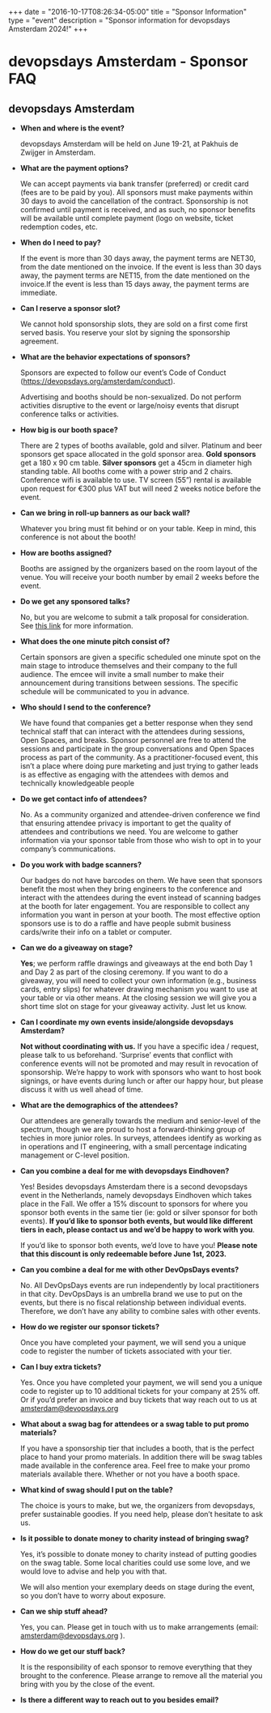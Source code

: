 +++
date = "2016-10-17T08:26:34-05:00"
title = "Sponsor Information"
type = "event"
description = "Sponsor information for devopsdays Amsterdam 2024!"
+++

# devopsdays Amsterdam - Sponsor FAQ

## devopsdays Amsterdam

- **When and where is the event?**
    
    devopsdays Amsterdam will be held on June 19-21, at Pakhuis de Zwijger in Amsterdam.
    
- **What are the payment options?**
    
    We can accept payments via bank transfer (preferred) or credit card (fees are to be paid by you). All sponsors must make payments within 30 days to avoid the cancellation of the contract. Sponsorship is not confirmed until payment is received, and as such, no sponsor benefits will be available until complete payment (logo on website, ticket redemption codes, etc.
    
- **When do I need to pay?**
    
    If the event is more than 30 days away, the payment terms are NET30, from the date mentioned on the
    invoice. If the event is less than 30 days away, the payment terms are NET15, from the date mentioned on
    the invoice.If the event is less than 15 days away, the payment terms are immediate.
    
- **Can I reserve a sponsor slot?**
    
    We cannot hold sponsorship slots, they are sold on a first come first served basis. You reserve your slot by signing the sponsorship agreement.
    
- **What are the behavior expectations of sponsors?**
    
    Sponsors are expected to follow our event’s Code of Conduct (https://devopsdays.org/amsterdam/conduct). 
    
    Advertising and booths should be non-sexualized. Do not perform activities disruptive to the event or large/noisy events that disrupt conference talks or activities.
    
- **How big is our booth space?**
    
    There are 2 types of booths available, gold and silver. Platinum and beer sponsors get space allocated in the
    gold sponsor area. 
    **Gold sponsors** get a 180 x 90 cm table.
    **Silver sponsors** get a 45cm in diameter high standing table. 
    All booths come with a power strip and 2 chairs. Conference wifi is available to use. TV screen (55”) rental is available upon request for €300 plus VAT but will need 2 weeks notice before the event.
    
- **Can we bring in roll-up banners as our back wall?**
    
    Whatever you bring must fit behind or on your table. Keep in mind, this conference is not about the booth!
    
- **How are booths assigned?**
    
    Booths are assigned by the organizers based on the room layout of the venue. You will receive your booth number by email 2 weeks before the event.
    
- **Do we get any sponsored talks?**
    
    No, but you are welcome to submit a talk proposal for consideration. See [this link](https://talx.devops.foundation/devopsdays-amsterdam-2024/cfp) for more information.
    
- **What does the one minute pitch consist of?**
    
    Certain sponsors are given a specific scheduled one minute spot on the main stage to introduce themselves
    and their company to the full audience. The emcee will invite a small number to make their announcement
    during transitions between sessions. The specific schedule will be communicated to you in advance.
    
- **Who should I send to the conference?**
    
    We have found that companies get a better response when they send technical staff that can interact with the attendees during sessions, Open Spaces, and breaks. Sponsor personnel are free to attend the sessions and participate in the group conversations and Open Spaces
    process as part of the community. As a practitioner-focused event, this isn’t a place where doing pure marketing and just trying to gather leads is as effective as engaging with the attendees with demos and technically knowledgeable people
    
- **Do we get contact info of attendees?**
    
    No. As a community organized and attendee-driven conference we find that ensuring attendee privacy is important to get the quality of attendees and contributions we need. You are welcome to gather information via your sponsor table from those who wish to opt in to your company’s communications.
    
- **Do you work with badge scanners?**
    
    Our badges do not have barcodes on them. We have seen that sponsors benefit the most when they bring
    engineers to the conference and interact with the attendees during the event instead of scanning badges at the booth for later engagement. You are responsible to collect any information you want in person at your booth. The most effective option sponsors use is to do a raffle and have people submit business cards/write their info on a tablet or computer.
    
- **Can we do a giveaway on stage?**
    
    **Yes**; we perform raffle drawings and giveaways at the end both Day 1 and Day 2 as part of the closing ceremony. If you want to do a giveaway, you will need to collect your own information (e.g., business cards, entry slips) for whatever drawing mechanism you want to use at your table or via other means. At the closing session we will give you a short time slot on stage for your giveaway activity. Just let us know.
    
- **Can I coordinate my own events inside/alongside devopsdays Amsterdam?**
    
    **Not without coordinating with us.** If you have a specific idea / request, please talk to us beforehand. ‘Surprise’ events that conflict with conference events will not be promoted and may result in revocation of sponsorship. We’re happy to work with sponsors who want to host book signings, or have events during lunch or after our happy hour, but please discuss it with us well ahead of time.
    
- **What are the demographics of the attendees?**
    
    Our attendees are generally towards the medium and senior-level of the spectrum, though we are proud to host a forward-thinking group of techies in more junior roles. In surveys, attendees identify as working as in operations and IT engineering, with a small percentage indicating management or C-level position.
    
- **Can you combine a deal for me with devopsdays Eindhoven?**
    
    Yes! Besides devopsdays Amsterdam there is a second devopsdays event in the Netherlands, namely devopsdays Eindhoven which takes place in the Fall. We offer a 15% discount to sponsors for where you sponsor both events in the same tier (ie: gold or silver sponsor for both events). **If you’d like to sponsor both events, but would like different tiers in each, please contact us and we’d be happy to work with you**.
    
    If you’d like to sponsor both events, we’d love to have you! **Please note that this discount is only redeemable
    before June 1st, 2023.**
    
- **Can you combine a deal for me with other DevOpsDays events?**
    
    No. All DevOpsDays events are run independently by local practitioners in that city. DevOpsDays is an umbrella brand we use to put on the events, but there is no fiscal relationship between individual events. Therefore, we don’t have any ability to combine sales with other events.
    
- **How do we register our sponsor tickets?**
    
    Once you have completed your payment, we will send you a unique code to register the number of tickets associated with your tier.
    
- **Can I buy extra tickets?**
    
    Yes. Once you have completed your payment, we will send you a unique code to register up to 10 additional
    tickets for your company at 25% off. Or if you’d prefer an invoice and buy tickets that way reach out to us at
    [amsterdam@devopsdays.org](mailto:amsterdam@devopsdays.org)
    
- **What about a swag bag for attendees or a swag table to put promo materials?**
    
    If you have a sponsorship tier that includes a booth, that is the perfect place to hand your promo materials. In addition there will be swag tables made available in the conference area. Feel free to make your promo materials available there. Whether or not you have a booth space.
    
- **What kind of swag should I put on the table?**
    
    The choice is yours to make, but we, the organizers from devopsdays, prefer sustainable goodies. If you need help, please don’t hesitate to ask us.
    
- **Is it possible to donate money to charity instead of bringing swag?**
    
    Yes, it’s possible to donate money to charity instead of putting goodies on the swag table. Some local charities could use some love, and we would love to advise and help you with that.
    
    We will also mention your exemplary deeds on stage during the event, so you don’t have to worry about exposure.
    
- **Can we ship stuff ahead?**
    
    Yes, you can. Please get in touch with us to make arrangements (email: [amsterdam@devopsdays.org](mailto:organizers-amsterdam-2018@devopsdays.org?subject=Sponsor%20FAQ%20question) ).
    
- **How do we get our stuff back?**
    
    It is the responsibility of each sponsor to remove everything that they brought to the conference. Please arrange to remove all the material you bring with you by the close of the event.
    
- **Is there a different way to reach out to you besides email?**